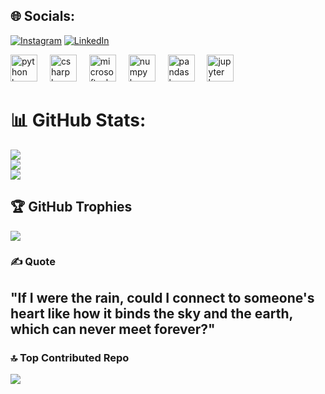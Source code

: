 

## 🌐 Socials:
[![Instagram](https://img.shields.io/badge/Instagram-%23E4405F.svg?logo=Instagram&logoColor=white)](https://instagram.com/https://www.instagram.com/nurullahcoskuun/) [![LinkedIn](https://img.shields.io/badge/LinkedIn-%230077B5.svg?logo=linkedin&logoColor=white)](https://linkedin.com/in/https://www.linkedin.com/in/nurullah-coşkun-6b4a49279/) 

<div align="left">
  <img src="https://cdn.jsdelivr.net/gh/devicons/devicon/icons/python/python-original.svg" height="43" alt="python logo" />
  <img width="12" />
  <img src="https://cdn.jsdelivr.net/gh/devicons/devicon/icons/csharp/csharp-original.svg" height="43" alt="csharp logo" />
  <img width="12" />
  <img src="https://cdn.jsdelivr.net/gh/devicons/devicon/icons/microsoftsqlserver/microsoftsqlserver-plain.svg" height="43" alt="microsoftsqlserver logo" />
  <img width="12" />
  <img src="https://cdn.jsdelivr.net/gh/devicons/devicon/icons/numpy/numpy-original.svg" height="43" alt="numpy logo" />
  <img width="12" />
  <img src="https://cdn.jsdelivr.net/gh/devicons/devicon/icons/pandas/pandas-original.svg" height="43" alt="pandas logo" />
  <img width="12" />
  <img src="https://cdn.jsdelivr.net/gh/devicons/devicon/icons/jupyter/jupyter-original.svg" height="43" alt="jupyter logo" />
  <img width="12" />

# 📊 GitHub Stats:
![](https://github-readme-stats.vercel.app/api?username=AsNott2000&theme=ambient_gradient&hide_border=false&include_all_commits=false&count_private=false)<br/>
![](https://github-readme-streak-stats.herokuapp.com/?user=AsNott2000&theme=ambient_gradient&hide_border=false)<br/>
![](https://github-readme-stats.vercel.app/api/top-langs/?username=AsNott2000&theme=ambient_gradient&hide_border=false&include_all_commits=false&count_private=false&layout=compact)

## 🏆 GitHub Trophies
![](https://github-profile-trophy.vercel.app/?username=AsNott2000&theme=radical&no-frame=false&no-bg=true&margin-w=4)

### ✍️ Quote
<h2>"If I were the rain, could I connect to someone's heart like how it binds the sky and the earth, which can never meet forever?"</h2>

### 🔝 Top Contributed Repo
![](https://github-contributor-stats.vercel.app/api?username=AsNott2000&limit=5&theme=dark&combine_all_yearly_contributions=true)


<!-- Proudly created with GPRM ( https://gprm.itsvg.in ) -->
